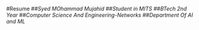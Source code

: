 #Resume
##*Syed MOhammad Mujahid*
##*Student in MITS*
##*BTech 2nd Year*
##*Computer Science And Engineering-Networks*
##*Department Of AI and ML*
